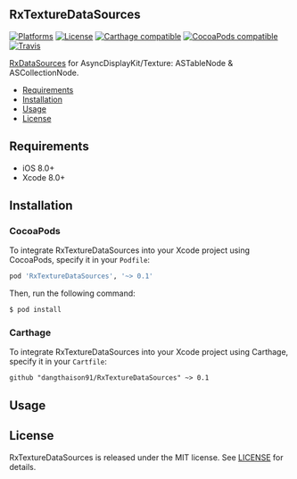 ## RxTextureDataSources

[![Platforms](https://img.shields.io/cocoapods/p/RxTextureDataSources.svg)](https://cocoapods.org/pods/RxTextureDataSources)
[![License](https://img.shields.io/cocoapods/l/RxTextureDataSources.svg)](https://raw.githubusercontent.com/RxSwiftCommunity/RxTextureDataSources/master/LICENSE)
[![Carthage compatible](https://img.shields.io/badge/Carthage-compatible-4BC51D.svg?style=flat)](https://github.com/Carthage/Carthage)
[![CocoaPods compatible](https://img.shields.io/cocoapods/v/RxTextureDataSources.svg)](https://cocoapods.org/pods/RxTextureDataSources)
[![Travis](https://img.shields.io/travis/RxSwiftCommunity/RxTextureDataSources/master.svg)](https://travis-ci.org/RxSwiftCommunity/RxTextureDataSources/branches)

[RxDataSources](https://github.com/RxSwiftCommunity/RxDataSources) for AsyncDisplayKit/Texture: ASTableNode & ASCollectionNode.

- [Requirements](#requirements)
- [Installation](#installation)
- [Usage](#usage)
- [License](#license)

## Requirements

- iOS 8.0+
- Xcode 8.0+

## Installation

### CocoaPods

To integrate RxTextureDataSources into your Xcode project using CocoaPods, specify it in your `Podfile`:

```ruby
pod 'RxTextureDataSources', '~> 0.1'
```

Then, run the following command:

```bash
$ pod install
```

### Carthage

To integrate RxTextureDataSources into your Xcode project using Carthage, specify it in your `Cartfile`:

```ogdl
github "dangthaison91/RxTextureDataSources" ~> 0.1
```

## Usage

## License

RxTextureDataSources is released under the MIT license. See [LICENSE](https://github.com/RxSwiftCommunity/RxTextureDataSources/blob/master/LICENSE) for details.
